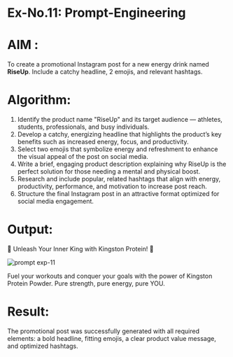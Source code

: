 # Ex-No.11: Prompt-Engineering  
# AIM : 
To create a promotional Instagram post for a new energy drink named **RiseUp**. Include a catchy headline, 2 emojis, and relevant hashtags.  

# Algorithm:  
1. Identify the product name "RiseUp" and its target audience — athletes, students, professionals, and busy individuals.  
2. Develop a catchy, energizing headline that highlights the product’s key benefits such as increased energy, focus, and productivity.  
3. Select two emojis that symbolize energy and refreshment to enhance the visual appeal of the post on social media.  
4. Write a brief, engaging product description explaining why RiseUp is the perfect solution for those needing a mental and physical boost.  
5. Research and include popular, related hashtags that align with energy, productivity, performance, and motivation to increase post reach.  
6. Structure the final Instagram post in an attractive format optimized for social media engagement.

# Output:  
👑 Unleash Your Inner King with Kingston Protein! 💪

![prompt exp-11](https://github.com/user-attachments/assets/79c952d8-a919-4dba-80ff-4f3ce11775b5)

Fuel your workouts and conquer your goals with the power of Kingston Protein Powder. Pure strength, pure energy, pure YOU.
# Result:  
The promotional post was successfully generated with all required elements: a bold headline, fitting emojis, a clear product value message, and optimized hashtags.


